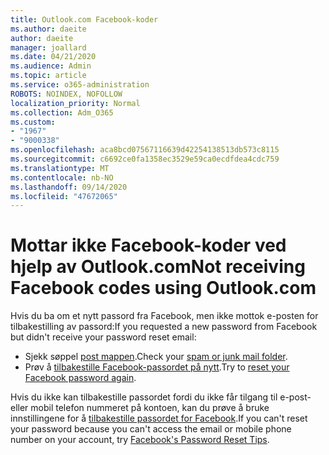```yaml
---
title: Outlook.com Facebook-koder
ms.author: daeite
author: daeite
manager: joallard
ms.date: 04/21/2020
ms.audience: Admin
ms.topic: article
ms.service: o365-administration
ROBOTS: NOINDEX, NOFOLLOW
localization_priority: Normal
ms.collection: Adm_O365
ms.custom:
- "1967"
- "9000338"
ms.openlocfilehash: aca8bcd07567116639d42254138513db573c8115
ms.sourcegitcommit: c6692ce0fa1358ec3529e59ca0ecdfdea4cdc759
ms.translationtype: MT
ms.contentlocale: nb-NO
ms.lasthandoff: 09/14/2020
ms.locfileid: "47672065"
---
```

# <a name="not-receiving-facebook-codes-using-outlookcom"></a><span data-ttu-id="c0eb3-102">Mottar ikke Facebook-koder ved hjelp av Outlook.com</span><span class="sxs-lookup"><span data-stu-id="c0eb3-102">Not receiving Facebook codes using Outlook.com</span></span>

<span data-ttu-id="c0eb3-103">Hvis du ba om et nytt passord fra Facebook, men ikke mottok e-posten for tilbakestilling av passord:</span><span class="sxs-lookup"><span data-stu-id="c0eb3-103">If you requested a new password from Facebook but didn't receive your password reset email:</span></span>

- <span data-ttu-id="c0eb3-104">Sjekk søppel [post mappen](https://outlook.live.com/mail/junkemail).</span><span class="sxs-lookup"><span data-stu-id="c0eb3-104">Check your [spam or junk mail folder](https://outlook.live.com/mail/junkemail).</span></span>
- <span data-ttu-id="c0eb3-105">Prøv å [tilbakestille Facebook-passordet på nytt](https://aka.ms/facebook-password-reset).</span><span class="sxs-lookup"><span data-stu-id="c0eb3-105">Try to [reset your Facebook password again](https://aka.ms/facebook-password-reset).</span></span>

<span data-ttu-id="c0eb3-106">Hvis du ikke kan tilbakestille passordet fordi du ikke får tilgang til e-post-eller mobil telefon nummeret på kontoen, kan du prøve å bruke innstillingene for å [tilbakestille passordet for Facebook](https://aka.ms/facebook-password-help).</span><span class="sxs-lookup"><span data-stu-id="c0eb3-106">If you can't reset your password because you can't access the email or mobile phone number on your account, try [Facebook's Password Reset Tips](https://aka.ms/facebook-password-help).</span></span>